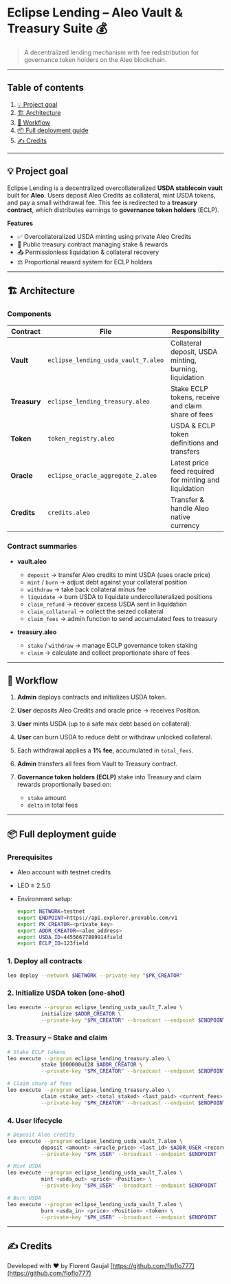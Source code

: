 # Eclipse Lending – Aleo Vault & Treasury Suite 💰

> A decentralized lending mechanism with fee redistribution for governance token holders on the Aleo blockchain.

---

## Table of contents

1. [💡 Project goal](#project-goal)
2. [🏗 Architecture](#architecture)
3. [🔄 Workflow](#workflow)
4. [📦 Full deployment guide](#full-deployment-guide)
5. [✍️ Credits](#credits)

---

## 💡 Project goal

Eclipse Lending is a decentralized overcollateralized **USDA stablecoin vault** built for **Aleo**. Users deposit Aleo Credits as collateral, mint USDA tokens, and pay a small withdrawal fee. This fee is redirected to a **treasury contract**, which distributes earnings to **governance token holders** (ECLP).

**Features**

* ✅ Overcollateralized USDA minting using private Aleo Credits
* 🔁 Public treasury contract managing stake & rewards
* 📤 Permissionless liquidation & collateral recovery
* ⚖️ Proportional reward system for ECLP holders

---

## 🏗 Architecture

### Components

| Contract     | File                                | Responsibility                                         |
| ------------ | ----------------------------------- | ------------------------------------------------------ |
| **Vault**    | `eclipse_lending_usda_vault_7.aleo` | Collateral deposit, USDA minting, burning, liquidation |
| **Treasury** | `eclipse_lending_treasury.aleo`     | Stake ECLP tokens, receive and claim share of fees     |
| **Token**    | `token_registry.aleo`               | USDA & ECLP token definitions and transfers            |
| **Oracle**   | `eclipse_oracle_aggregate_2.aleo`   | Latest price feed required for minting and liquidation |
| **Credits**  | `credits.aleo`                      | Transfer & handle Aleo native currency                 |

### Contract summaries

* **vault.aleo**

  * `deposit` → transfer Aleo credits to mint USDA (uses oracle price)
  * `mint` / `burn` → adjust debt against your collateral position
  * `withdraw` → take back collateral minus fee
  * `liquidate` → burn USDA to liquidate undercollateralized positions
  * `claim_refund` → recover excess USDA sent in liquidation
  * `claim_collateral` → collect the seized collateral
  * `claim_fees` → admin function to send accumulated fees to treasury

* **treasury.aleo**

  * `stake` / `withdraw` → manage ECLP governance token staking
  * `claim` → calculate and collect proportionate share of fees

---

## 🔄 Workflow

1. **Admin** deploys contracts and initializes USDA token.
2. **User** deposits Aleo Credits and oracle price → receives Position.
3. **User** mints USDA (up to a safe max debt based on collateral).
4. **User** can burn USDA to reduce debt or withdraw unlocked collateral.
5. Each withdrawal applies a **1% fee**, accumulated in `total_fees`.
6. **Admin** transfers all fees from Vault to Treasury contract.
7. **Governance token holders (ECLP)** stake into Treasury and claim rewards proportionally based on:

   * `stake` amount
   * `delta` in total fees

---

## 📦 Full deployment guide

### Prerequisites

* Aleo account with testnet credits
* LEO ≥ 2.5.0
* Environment setup:

  ```sh
  export NETWORK=testnet
  export ENDPOINT=https://api.explorer.provable.com/v1
  export PK_CREATOR=<private_key>
  export ADDR_CREATOR=<aleo_address>
  export USDA_ID=44556677889914field
  export ECLP_ID=123field
  ```

### 1. Deploy all contracts

```sh
leo deploy --network $NETWORK --private-key "$PK_CREATOR"
```

### 2. Initialize USDA token (one-shot)

```sh
leo execute --program eclipse_lending_usda_vault_7.aleo \
           initialize $ADDR_CREATOR \
           --private-key "$PK_CREATOR" --broadcast --endpoint $ENDPOINT
```

### 3. Treasury – Stake and claim

```sh
# Stake ECLP tokens
leo execute --program eclipse_lending_treasury.aleo \
           stake 1000000u128 $ADDR_CREATOR \
           --private-key "$PK_CREATOR" --broadcast --endpoint $ENDPOINT
```

```sh
# Claim share of fees
leo execute --program eclipse_lending_treasury.aleo \
           claim <stake_amt> <total_staked> <last_paid> <current_fees> \
           --private-key "$PK_CREATOR" --broadcast --endpoint $ENDPOINT
```

### 4. User lifecycle

```sh
# Deposit Aleo credits
leo execute --program eclipse_lending_usda_vault_7.aleo \
           deposit <amount> <oracle_price> <last_id> $ADDR_USER <record> \
           --private-key "$PK_USER" --broadcast --endpoint $ENDPOINT
```

```sh
# Mint USDA
leo execute --program eclipse_lending_usda_vault_7.aleo \
           mint <usda_out> <price> <Position> \
           --private-key "$PK_USER" --broadcast --endpoint $ENDPOINT
```

```sh
# Burn USDA
leo execute --program eclipse_lending_usda_vault_7.aleo \
           burn <usda_in> <price> <Position> <token> \
           --private-key "$PK_USER" --broadcast --endpoint $ENDPOINT
```

---

## ✍️ Credits

Developed with ❤️ by Florent Gaujal
[https://github.com/floflo777](https://github.com/floflo777)
